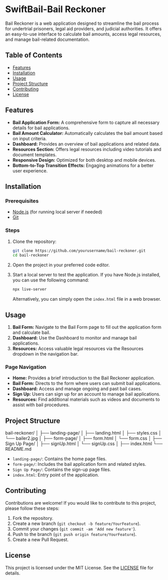 # SwiftBail-Bail Reckoner

Bail Reckoner is a web application designed to streamline the bail process for undertrial prisoners, legal aid providers, and judicial authorities. It offers an easy-to-use interface to calculate bail amounts, access legal resources, and manage bail-related documentation.

## Table of Contents
- [Features](#features)
- [Installation](#installation)
- [Usage](#usage)
- [Project Structure](#project-structure)
- [Contributing](#contributing)
- [License](#license)

## Features
- **Bail Application Form:** A comprehensive form to capture all necessary details for bail applications.
- **Bail Amount Calculator:** Automatically calculates the bail amount based on input criteria.
- **Dashboard:** Provides an overview of bail applications and related data.
- **Resources Section:** Offers legal resources including video tutorials and document templates.
- **Responsive Design:** Optimized for both desktop and mobile devices.
- **Bottom-to-Top Transition Effects:** Engaging animations for a better user experience.

## Installation

### Prerequisites
- [Node.js](https://nodejs.org/) (for running local server if needed)
- [Git](https://git-scm.com/)

### Steps
1. Clone the repository:
    ```bash
    git clone https://github.com/yourusername/bail-reckoner.git
    cd bail-reckoner
    ```

2. Open the project in your preferred code editor.

3. Start a local server to test the application. If you have Node.js installed, you can use the following command:
    ```bash
    npx live-server
    ```
    Alternatively, you can simply open the `index.html` file in a web browser.

## Usage
1. **Bail Form:** Navigate to the Bail Form page to fill out the application form and calculate bail.
2. **Dashboard:** Use the Dashboard to monitor and manage bail applications.
3. **Resources:** Access valuable legal resources via the Resources dropdown in the navigation bar.

### Page Navigation
- **Home:** Provides a brief introduction to the Bail Reckoner application.
- **Bail Form:** Directs to the form where users can submit bail applications.
- **Dashboard:** Access and manage ongoing and past bail cases.
- **Sign Up:** Users can sign up for an account to manage bail applications.
- **Resources:** Find additional materials such as videos and documents to assist with bail procedures.

## Project Structure
bail-reckoner/ │ ├── landing-page/ │ ├── landing.html │ ├── styles.css │ └── bailer2.jpg │ ├── form-page/ │ ├── form.html │ └── form.css │ ├── Sign Up Page/ │ ├── signUp.html │ └── signUp.css │ ├── index.html └── README.md


- `landing-page/`: Contains the home page files.
- `form-page/`: Includes the bail application form and related styles.
- `Sign Up Page/`: Contains the sign-up page files.
- `index.html`: Entry point of the application.

## Contributing
Contributions are welcome! If you would like to contribute to this project, please follow these steps:
1. Fork the repository.
2. Create a new branch (`git checkout -b feature/YourFeature`).
3. Commit your changes (`git commit -am 'Add new feature'`).
4. Push to the branch (`git push origin feature/YourFeature`).
5. Create a new Pull Request.

## License
This project is licensed under the MIT License. See the [LICENSE](LICENSE) file for details.
